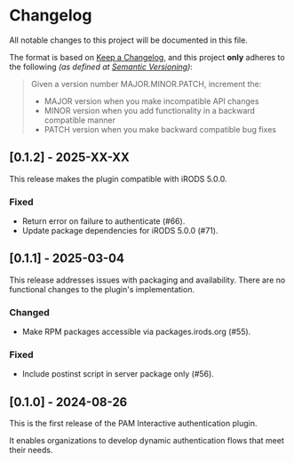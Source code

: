 # Changelog

All notable changes to this project will be documented in this file.

The format is based on [Keep a Changelog](https://keepachangelog.com/en/1.1.0/),
and this project **only** adheres to the following _(as defined at [Semantic Versioning](https://semver.org/spec/v2.0.0.html))_:

> Given a version number MAJOR.MINOR.PATCH, increment the:
> 
> - MAJOR version when you make incompatible API changes
> - MINOR version when you add functionality in a backward compatible manner
> - PATCH version when you make backward compatible bug fixes

## [0.1.2] - 2025-XX-XX

This release makes the plugin compatible with iRODS 5.0.0.

### Fixed

- Return error on failure to authenticate (#66).
- Update package dependencies for iRODS 5.0.0 (#71).

## [0.1.1] - 2025-03-04

This release addresses issues with packaging and availability. There are no functional changes to the plugin's implementation.

### Changed

- Make RPM packages accessible via packages.irods.org (#55).

### Fixed

- Include postinst script in server package only (#56).

## [0.1.0] - 2024-08-26

This is the first release of the PAM Interactive authentication plugin.

It enables organizations to develop dynamic authentication flows that meet their needs.
